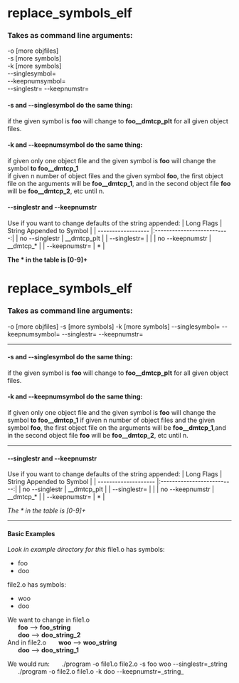 # replace_symbols_elf

### Takes as command line arguments:
-o <objfile> [more objfiles]  
-s <symbol> [more symbols]    
-k <symbol> [more symbols]  
--singlesymbol=<symbol>  
--keepnumsymbol=<symbol>  
--singlestr=<symbol>
--keepnumstr=<symbol>

#### -s and --singlesymbol do the same thing:
if the given symbol is **foo** will change to **foo__dmtcp_plt** for all given object files.      

#### -k and --keepnumsymbol do the same thing:
if given only one object file and the given symbol is **foo** will change the symbol **to foo__dmtcp_1**  
if given n number of object files and the given symbol **foo**, the first object file on the arguments will be **foo__dmtcp_1**,
and in the second object file **foo** will be **foo__dmtcp_2**, etc until n.

#### --singlestr and --keepnumstr
Use if you want to change defaults of the string appended:
| Long Flags         | String Appended to Symbol  |
| ------------------ |:--------------------------:|
| no --singlestr     | <symbol>\_\_dmtcp\_plt        |
| --singlestr=<str>  | <symbol><str>              |
| no --keepnumstr    | <symbol>\_\_dmtcp\_*          |
| --keepnumstr=<str> | <symbol><str>*             |

**The \* in the table is [0-9]+**

# replace_symbols_elf

### Takes as command line arguments:
-o <objfile> [more objfiles]
-s <symbol> [more symbols]
-k <symbol> [more symbols]
\-\-singlesymbol=<symbol>
\-\-keepnumsymbol=<symbol>
\-\-singlestr=<symbol>
\-\-keepnumstr=<symbol>
___
#### -s and --singlesymbol do the same thing:
if the given symbol is **foo** will change to **foo__dmtcp_plt** for all given object files.

#### -k and --keepnumsymbol do the same thing:
if given only one object file and the given symbol is **foo** will change the symbol **to foo__dmtcp_1**
if given n number of object files and the given symbol **foo**, the first object file on the arguments will be **foo__dmtcp_1**,and in the second object file **foo** will be **foo__dmtcp_2**, etc until n.
___
#### --singlestr and --keepnumstr
Use if you want to change defaults of the string appended:
| Long Flags           | String Appended to Symbol  |
| -------------------- |:--------------------------:|
| no \-\-singlestr     | <symbol>\_\_dmtcp\_plt     |
| \-\-singlestr=<str>  | <symbol><str>              |
| no \-\-keepnumstr    | <symbol>\_\_dmtcp\_*       |
| \-\-keepnumstr=<str> | <symbol><str>*             |

_The \* in the table is [0-9]+_
___
#### Basic Examples
_Look in example directory for this_
file1.o has symbols:
  * foo
  * doo

file2.o has symbols:
  * woo
  * doo

We want to change in file1.o  
&nbsp;&nbsp;&nbsp;&nbsp;&nbsp;&nbsp;**foo** \-\-\> **foo\_string**  
&nbsp;&nbsp;&nbsp;&nbsp;&nbsp;&nbsp;**doo** \-\-\> **doo\_string\_2**  
And in file2.o
&nbsp;&nbsp;&nbsp;&nbsp;&nbsp;&nbsp;**woo** \-\-\> **woo\_string**  
&nbsp;&nbsp;&nbsp;&nbsp;&nbsp;&nbsp;**doo** \-\-\> **doo\_string_1**  

We would run:
&nbsp;&nbsp;&nbsp;&nbsp;&nbsp;&nbsp;./program -o file1.o file2.o -s foo woo --singlestr=\_string
&nbsp;&nbsp;&nbsp;&nbsp;&nbsp;&nbsp;./program -o file2.o file1.o -k doo --keepnumstr=\_string_
